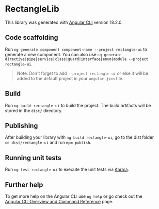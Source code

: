 # RectangleLib

This library was generated with [Angular CLI](https://github.com/angular/angular-cli) version 18.2.0.

## Code scaffolding

Run `ng generate component component-name --project rectangle-ui` to generate a new component. You can also use `ng generate directive|pipe|service|class|guard|interface|enum|module --project rectangle-ui`.
> Note: Don't forget to add `--project rectangle-ui` or else it will be added to the default project in your `angular.json` file. 

## Build

Run `ng build rectangle-ui` to build the project. The build artifacts will be stored in the `dist/` directory.

## Publishing

After building your library with `ng build rectangle-ui`, go to the dist folder `cd dist/rectangle-ui` and run `npm publish`.

## Running unit tests

Run `ng test rectangle-ui` to execute the unit tests via [Karma](https://karma-runner.github.io).

## Further help

To get more help on the Angular CLI use `ng help` or go check out the [Angular CLI Overview and Command Reference](https://angular.dev/tools/cli) page.
